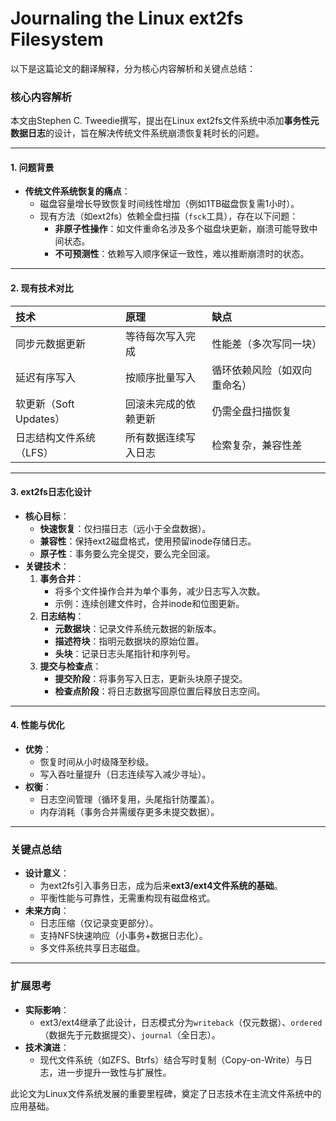 # Journaling the Linux ext2fs Filesystem

以下是这篇论文的翻译解释，分为核心内容解析和关键点总结：

### 核心内容解析

本文由Stephen C. Tweedie撰写，提出在Linux ext2fs文件系统中添加**事务性元数据日志**的设计，旨在解决传统文件系统崩溃恢复耗时长的问题。

------

#### 1. 问题背景

- **传统文件系统恢复的痛点**：
  - 磁盘容量增长导致恢复时间线性增加（例如1TB磁盘恢复需1小时）。
  - 现有方法（如ext2fs）依赖全盘扫描（`fsck`工具），存在以下问题：
    - **非原子性操作**：如文件重命名涉及多个磁盘块更新，崩溃可能导致中间状态。
    - **不可预测性**：依赖写入顺序保证一致性，难以推断崩溃时的状态。

------

#### 2. 现有技术对比

| 技术                    | 原理                 | 缺点                         |
| :---------------------- | :------------------- | :--------------------------- |
| 同步元数据更新          | 等待每次写入完成     | 性能差（多次写同一块）       |
| 延迟有序写入            | 按顺序批量写入       | 循环依赖风险（如双向重命名） |
| 软更新（Soft Updates）  | 回滚未完成的依赖更新 | 仍需全盘扫描恢复             |
| 日志结构文件系统（LFS） | 所有数据连续写入日志 | 检索复杂，兼容性差           |

------

#### 3. ext2fs日志化设计

- **核心目标**：
  - **快速恢复**：仅扫描日志（远小于全盘数据）。
  - **兼容性**：保持ext2磁盘格式，使用预留inode存储日志。
  - **原子性**：事务要么完全提交，要么完全回滚。
- **关键技术**：
  1. **事务合并**：
     - 将多个文件操作合并为单个事务，减少日志写入次数。
     - 示例：连续创建文件时，合并inode和位图更新。
  2. **日志结构**：
     - **元数据块**：记录文件系统元数据的新版本。
     - **描述符块**：指明元数据块的原始位置。
     - **头块**：记录日志头尾指针和序列号。
  3. **提交与检查点**：
     - **提交阶段**：将事务写入日志，更新头块原子提交。
     - **检查点阶段**：将日志数据写回原位置后释放日志空间。

------

#### 4. 性能与优化

- **优势**：
  - 恢复时间从小时级降至秒级。
  - 写入吞吐量提升（日志连续写入减少寻址）。
- **权衡**：
  - 日志空间管理（循环复用，头尾指针防覆盖）。
  - 内存消耗（事务合并需缓存更多未提交数据）。

------

### 关键点总结

- **设计意义**：
  - 为ext2fs引入事务日志，成为后来**ext3/ext4文件系统的基础**。
  - 平衡性能与可靠性，无需重构现有磁盘格式。
- **未来方向**：
  - 日志压缩（仅记录变更部分）。
  - 支持NFS快速响应（小事务+数据日志化）。
  - 多文件系统共享日志磁盘。

------

### 扩展思考

- **实际影响**：
  - ext3/ext4继承了此设计，日志模式分为`writeback`（仅元数据）、`ordered`（数据先于元数据提交）、`journal`（全日志）。
- **技术演进**：
  - 现代文件系统（如ZFS、Btrfs）结合写时复制（Copy-on-Write）与日志，进一步提升一致性与扩展性。

此论文为Linux文件系统发展的重要里程碑，奠定了日志技术在主流文件系统中的应用基础。